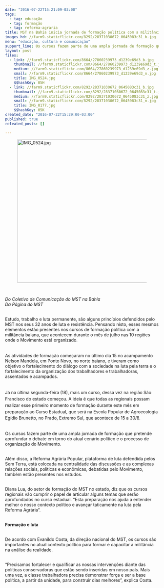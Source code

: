 ```yaml
---
date: "2016-07-22T15:21:09-03:00"
tags:
  - tag: educação
  - tag: formação
  - tag: reforma-agraria
title: MST na Bahia inicia jornada de formação política com a militância
images_hd: //farm9.staticflickr.com/8292/28371030672_0645083c31_b.jpg
menu: "educação, cultura e comunicação"
support_line: Os cursos fazem parte de uma ampla jornada de formação que pretende aprofundar o debate em torno do atual cenário político e o processo de organização do Movimento.
layout: post
files:
  - link: //farm9.staticflickr.com/8664/27860239973_d1239e69d3_b.jpg
    thumbnail: //farm9.staticflickr.com/8664/27860239973_d1239e69d3_t.jpg
    medium: //farm9.staticflickr.com/8664/27860239973_d1239e69d3_z.jpg
    small: //farm9.staticflickr.com/8664/27860239973_d1239e69d3_n.jpg
    title: IMG_0524.jpg
    $$hashKey: 05H
  - link: //farm9.staticflickr.com/8292/28371030672_0645083c31_b.jpg
    thumbnail: //farm9.staticflickr.com/8292/28371030672_0645083c31_t.jpg
    medium: //farm9.staticflickr.com/8292/28371030672_0645083c31_z.jpg
    small: //farm9.staticflickr.com/8292/28371030672_0645083c31_n.jpg
    title: IMG_0177.jpg
    $$hashKey: 05K
created_date: "2016-07-22T15:29:00-03:00"
published: true
releated_posts: []

---
```

<figure class="image"><img alt="IMG_0524.jpg" height="467" src="//farm9.staticflickr.com/8664/27860239973_d1239e69d3_b.jpg" width="700" />
<figcaption></figcaption>
</figure>

<p>&nbsp;</p>

<p><em>Do Coletivo de Comunica&ccedil;&atilde;o do MST na Bahia<br />
Da P&aacute;gina do MST</em></p>

<p><br />
<span class="s1">Estudo, trabalho e luta permanente, s&atilde;o alguns princ&iacute;pios defendidos pelo MST nos seus 32 anos de luta e resist&ecirc;ncia. Pensando nisto, esses mesmos elementos est&atilde;o presentes nos cursos de forma&ccedil;&atilde;o pol&iacute;tica com a milit&acirc;ncia baiana, que acontecem durante o m&ecirc;s de julho nas 10 regi&otilde;es onde o Movimento est&aacute; organizado.<br />
<br />
<br />
As atividades de forma&ccedil;&atilde;o come&ccedil;aram no &uacute;ltimo dia 15 no acampamento Nelson Mandela, em Ponto Novo, no norte baiano, e tiveram como objetivo&nbsp;o fortalecimento do di&aacute;logo com a sociedade na luta pela terra e o fortalecimento da organiza&ccedil;&atilde;o dos trabalhadores e trabalhadoras, assentados e acampados.</span></p>

<p class="p2" style="line-height: 20.8px;"><br />
<span class="s1">J&aacute; na &uacute;ltima segunda-feira (18), mais um curso, dessa vez na regi&atilde;o S&atilde;o Francisco do estado come&ccedil;ou. A ideia &eacute; que todas as regionais possam realizar esse primeiro momento de forma&ccedil;&atilde;o durante este m&ecirc;s em prepara&ccedil;&atilde;o ao Curso Estadual, que ser&aacute; na Escola Popular de Agroecologia Eg&iacute;dio Brunetto, no Prado, Extremo Sul, que acontece de&nbsp;15 a 30/8.</span></p>

<p class="p2"><br />
<span class="s1">Os cursos fazem parte de uma ampla jornada de forma&ccedil;&atilde;o que pretende aprofundar o debate em torno do atual cen&aacute;rio pol&iacute;tico e o processo de organiza&ccedil;&atilde;o do Movimento.</span></p>

<p class="p2"><br />
<span class="s1">Al&eacute;m disso, a Reforma Agr&aacute;ria Popular, plataforma de luta defendida pelos Sem Terra, est&aacute; colocada na centralidade das discuss&otilde;es e as complexas rela&ccedil;&otilde;es sociais, pol&iacute;ticas e econ&ocirc;micas, debatidas pelo Movimento, tamb&eacute;m est&atilde;o presentes nos estudos.</span></p>

<p class="p2"><br />
<span class="s1">Diana Lua, do setor de forma&ccedil;&atilde;o do MST no estado, diz que os cursos regionais v&atilde;o cumprir o papel de articular alguns temas que ser&atilde;o aprofundados no curso estadual. &ldquo;Esta prepara&ccedil;&atilde;o nos ajuda a entender melhor o nosso contexto pol&iacute;tico e avan&ccedil;ar taticamente na luta pela Reforma Agr&aacute;ria&rdquo;.</span></p>

<p class="p2"><br />
<span class="s1"><strong>Forma&ccedil;&atilde;o e luta</strong></span></p>

<p class="p2"><br />
<span class="s1">De acordo com Evanildo Costa, da dire&ccedil;&atilde;o nacional do MST, os cursos s&atilde;o importantes no atual contexto pol&iacute;tico para formar e capacitar a milit&acirc;ncia na an&aacute;lise da realidade.</span></p>

<p class="p2"><br />
<span class="s1">&ldquo;Precisamos fortalecer e qualificar as nossas interven&ccedil;&otilde;es diante das pol&iacute;ticas conservadoras que est&atilde;o sendo inseridas em nosso pa&iacute;s. Mais uma vez, a classe trabalhadora precisa demonstrar for&ccedil;a e ser a base pol&iacute;tica, a partir da unidade, para construir dias melhores&rdquo;, explica Costa.</span></p>
